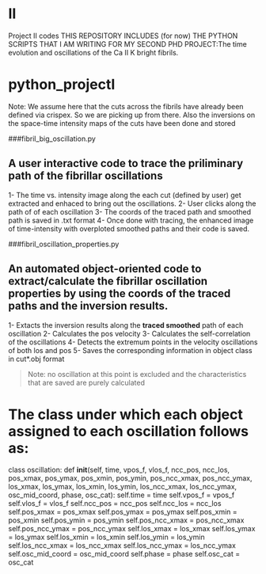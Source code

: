 # II
Project II codes
THIS REPOSITORY INCLUDES (for now) THE PYTHON SCRIPTS THAT I AM WRITING FOR MY SECOND PHD PROJECT:The time evolution and oscillations of the Ca II K bright fibrils.
# python_projectI

Note: We assume here that the cuts across the fibrils have already been defined via crispex. So we are picking up from there. Also the inversions on the space-time intensity maps of the cuts have been done and stored

###fibril_big_oscillation.py
## A user interactive code to trace the priliminary path of the fibrillar oscillations
1- The time vs. intensity image along the each cut (defined by user) get extracted and enhaced to bring out the oscillations.
2- User clicks along the path of of each oscillation
3- The coords of the traced path and smoothed path is saved in .txt format
4- Once done with tracing, the enhanced image of time-intensity with overploted smoothed paths and their code is saved.

###fibril_oscillation_properties.py
## An automated object-oriented code to extract/calculate the fibrillar oscillation properties by using the coords of the traced paths and the inversion results.
1- Extacts the inversion results along the **traced smoothed** path of each oscillation
2- Calculates the pos velocity
3- Calculates the self-correlation of the oscillations
4- Detects the extremum points in the velocity oscillations of both los and pos
5- Saves the corresponding information in object class in cut*.obj format
> Note: no oscillation at this point is excluded and the characteristics that are saved are purely calculated

# The class under which each object assigned to each oscillation follows as:

class oscillation:
    def __init__(self, time, vpos_f, vlos_f, ncc_pos, ncc_los, pos_xmax, pos_ymax, pos_xmin, pos_ymin, pos_ncc_xmax, pos_ncc_ymax, los_xmax, los_ymax, los_xmin, los_ymin, los_ncc_xmax, los_ncc_ymax, osc_mid_coord, phase, osc_cat):
        self.time = time
        self.vpos_f = vpos_f
        self.vlos_f = vlos_f
        self.ncc_pos = ncc_pos
        self.ncc_los = ncc_los
        self.pos_xmax = pos_xmax
        self.pos_ymax = pos_ymax
        self.pos_xmin = pos_xmin
        self.pos_ymin = pos_ymin
        self.pos_ncc_xmax = pos_ncc_xmax
        self.pos_ncc_ymax = pos_ncc_ymax
        self.los_xmax = los_xmax
        self.los_ymax = los_ymax
        self.los_xmin = los_xmin
        self.los_ymin = los_ymin
        self.los_ncc_xmax = los_ncc_xmax
        self.los_ncc_ymax = los_ncc_ymax
        self.osc_mid_coord = osc_mid_coord
        self.phase = phase
        self.osc_cat = osc_cat

